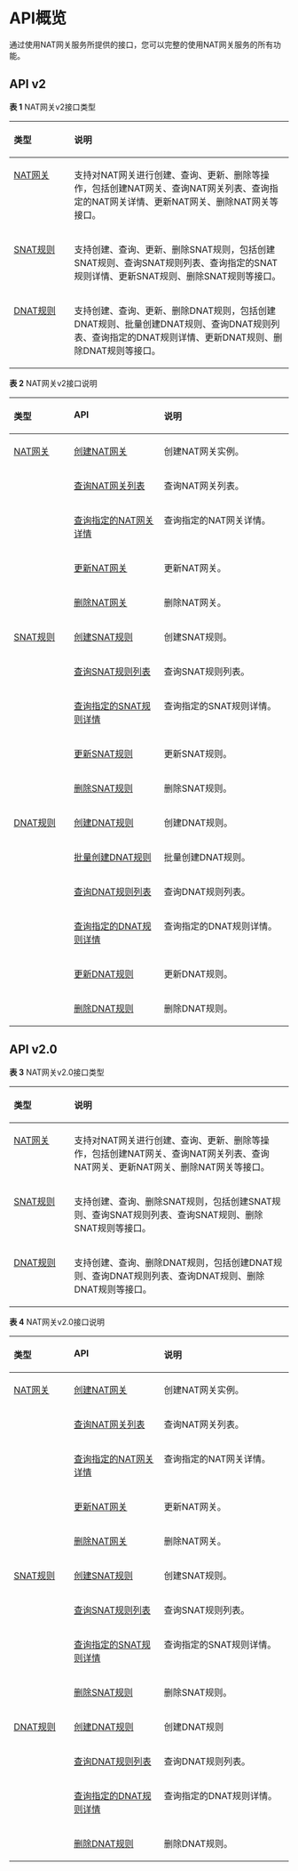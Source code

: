 # API概览<a name="nat_api_0052"></a>

通过使用NAT网关服务所提供的接口，您可以完整的使用NAT网关服务的所有功能。

## API v2<a name="section1858610519143"></a>

**表 1**  NAT网关v2接口类型

<a name="table618264141112"></a>
<table><thead align="left"><tr id="row151831417111"><th class="cellrowborder" valign="top" width="21.62%" id="mcps1.2.3.1.1"><p id="p818318418119"><a name="p818318418119"></a><a name="p818318418119"></a>类型</p>
</th>
<th class="cellrowborder" valign="top" width="78.38000000000001%" id="mcps1.2.3.1.2"><p id="p718311481119"><a name="p718311481119"></a><a name="p718311481119"></a>说明</p>
</th>
</tr>
</thead>
<tbody><tr id="row191837451117"><td class="cellrowborder" valign="top" width="21.62%" headers="mcps1.2.3.1.1 "><p id="p14183154141113"><a name="p14183154141113"></a><a name="p14183154141113"></a><a href="NAT网关-0.md">NAT网关</a></p>
</td>
<td class="cellrowborder" valign="top" width="78.38000000000001%" headers="mcps1.2.3.1.2 "><p id="p918314415117"><a name="p918314415117"></a><a name="p918314415117"></a>支持对NAT网关进行创建、查询、更新、删除等操作，包括创建NAT网关、查询NAT网关列表、查询指定的NAT网关详情、更新NAT网关、删除NAT网关等接口。</p>
</td>
</tr>
<tr id="row171831415111"><td class="cellrowborder" valign="top" width="21.62%" headers="mcps1.2.3.1.1 "><p id="p101832416112"><a name="p101832416112"></a><a name="p101832416112"></a><a href="SNAT规则-1.md">SNAT规则</a></p>
</td>
<td class="cellrowborder" valign="top" width="78.38000000000001%" headers="mcps1.2.3.1.2 "><p id="p21838410115"><a name="p21838410115"></a><a name="p21838410115"></a>支持创建、查询、更新、删除SNAT规则，包括创建SNAT规则、查询SNAT规则列表、查询指定的SNAT规则详情、更新SNAT规则、删除SNAT规则等接口。</p>
</td>
</tr>
<tr id="row18183194131112"><td class="cellrowborder" valign="top" width="21.62%" headers="mcps1.2.3.1.1 "><p id="p418314171116"><a name="p418314171116"></a><a name="p418314171116"></a><a href="DNAT规则-2.md">DNAT规则</a></p>
</td>
<td class="cellrowborder" valign="top" width="78.38000000000001%" headers="mcps1.2.3.1.2 "><p id="p171838412119"><a name="p171838412119"></a><a name="p171838412119"></a>支持创建、查询、更新、删除DNAT规则，包括创建DNAT规则、批量创建DNAT规则、查询DNAT规则列表、查询指定的DNAT规则详情、更新DNAT规则、删除DNAT规则等接口。</p>
</td>
</tr>
</tbody>
</table>

**表 2**  NAT网关v2接口说明

<a name="table11491174735917"></a>
<table><thead align="left"><tr id="row154912475592"><th class="cellrowborder" valign="top" width="21.529999999999998%" id="mcps1.2.4.1.1"><p id="p88518407412"><a name="p88518407412"></a><a name="p88518407412"></a>类型</p>
</th>
<th class="cellrowborder" valign="top" width="32.23%" id="mcps1.2.4.1.2"><p id="p1049104710593"><a name="p1049104710593"></a><a name="p1049104710593"></a>API</p>
</th>
<th class="cellrowborder" valign="top" width="46.239999999999995%" id="mcps1.2.4.1.3"><p id="p74912475597"><a name="p74912475597"></a><a name="p74912475597"></a>说明</p>
</th>
</tr>
</thead>
<tbody><tr id="row1449124710592"><td class="cellrowborder" rowspan="5" valign="top" width="21.529999999999998%" headers="mcps1.2.4.1.1 "><p id="p14369546611"><a name="p14369546611"></a><a name="p14369546611"></a><a href="NAT网关.md">NAT网关</a></p>
</td>
<td class="cellrowborder" valign="top" width="32.23%" headers="mcps1.2.4.1.2 "><p id="p1550485114115"><a name="p1550485114115"></a><a name="p1550485114115"></a><a href="创建NAT网关_v2.md">创建NAT网关</a></p>
</td>
<td class="cellrowborder" valign="top" width="46.239999999999995%" headers="mcps1.2.4.1.3 "><p id="p57869722"><a name="p57869722"></a><a name="p57869722"></a>创建NAT网关实例。</p>
</td>
</tr>
<tr id="row1521981914118"><td class="cellrowborder" valign="top" headers="mcps1.2.4.1.1 "><p id="p021916191116"><a name="p021916191116"></a><a name="p021916191116"></a><a href="查询NAT网关列表_v2.md">查询NAT网关列表</a></p>
</td>
<td class="cellrowborder" valign="top" headers="mcps1.2.4.1.2 "><p id="p53449151"><a name="p53449151"></a><a name="p53449151"></a>查询NAT网关列表。</p>
</td>
</tr>
<tr id="row1624919231514"><td class="cellrowborder" valign="top" headers="mcps1.2.4.1.1 "><p id="p6249172310114"><a name="p6249172310114"></a><a name="p6249172310114"></a><a href="查询指定的NAT网关详情_v2.md">查询指定的NAT网关详情</a></p>
</td>
<td class="cellrowborder" valign="top" headers="mcps1.2.4.1.2 "><p id="p2249152317111"><a name="p2249152317111"></a><a name="p2249152317111"></a>查询指定的NAT网关详情。</p>
</td>
</tr>
<tr id="row12567426918"><td class="cellrowborder" valign="top" headers="mcps1.2.4.1.1 "><p id="p156718264116"><a name="p156718264116"></a><a name="p156718264116"></a><a href="更新NAT网关_v2.md">更新NAT网关</a></p>
</td>
<td class="cellrowborder" valign="top" headers="mcps1.2.4.1.2 "><p id="p10315194"><a name="p10315194"></a><a name="p10315194"></a>更新NAT网关。</p>
</td>
</tr>
<tr id="row05686265114"><td class="cellrowborder" valign="top" headers="mcps1.2.4.1.1 "><p id="p135685261513"><a name="p135685261513"></a><a name="p135685261513"></a><a href="删除NAT网关_v2.md">删除NAT网关</a></p>
</td>
<td class="cellrowborder" valign="top" headers="mcps1.2.4.1.2 "><p id="p57538383"><a name="p57538383"></a><a name="p57538383"></a>删除NAT网关。</p>
</td>
</tr>
<tr id="row7288113015117"><td class="cellrowborder" rowspan="5" valign="top" width="21.529999999999998%" headers="mcps1.2.4.1.1 "><p id="p16585144913514"><a name="p16585144913514"></a><a name="p16585144913514"></a><a href="SNAT规则.md">SNAT规则</a></p>
</td>
<td class="cellrowborder" valign="top" width="32.23%" headers="mcps1.2.4.1.2 "><p id="p142889301110"><a name="p142889301110"></a><a name="p142889301110"></a><a href="创建SNAT规则_v2.md">创建SNAT规则</a></p>
</td>
<td class="cellrowborder" valign="top" width="46.239999999999995%" headers="mcps1.2.4.1.3 "><p id="p8229815153013"><a name="p8229815153013"></a><a name="p8229815153013"></a>创建SNAT规则。</p>
</td>
</tr>
<tr id="row1528863020117"><td class="cellrowborder" valign="top" headers="mcps1.2.4.1.1 "><p id="p122885305116"><a name="p122885305116"></a><a name="p122885305116"></a><a href="查询SNAT规则列表_v2.md">查询SNAT规则列表</a></p>
</td>
<td class="cellrowborder" valign="top" headers="mcps1.2.4.1.2 "><p id="p9288203011113"><a name="p9288203011113"></a><a name="p9288203011113"></a>查询SNAT规则列表。</p>
</td>
</tr>
<tr id="row128815301617"><td class="cellrowborder" valign="top" headers="mcps1.2.4.1.1 "><p id="p1628816301117"><a name="p1628816301117"></a><a name="p1628816301117"></a><a href="查询指定的SNAT规则详情_v2.md">查询指定的SNAT规则详情</a></p>
</td>
<td class="cellrowborder" valign="top" headers="mcps1.2.4.1.2 "><p id="p6289123019113"><a name="p6289123019113"></a><a name="p6289123019113"></a>查询指定的SNAT规则详情。</p>
</td>
</tr>
<tr id="row12895301216"><td class="cellrowborder" valign="top" headers="mcps1.2.4.1.1 "><p id="p1828916303114"><a name="p1828916303114"></a><a name="p1828916303114"></a><a href="更新SNAT规则_v2.md">更新SNAT规则</a></p>
</td>
<td class="cellrowborder" valign="top" headers="mcps1.2.4.1.2 "><p id="p1935815471264"><a name="p1935815471264"></a><a name="p1935815471264"></a>更新SNAT规则。</p>
</td>
</tr>
<tr id="row171191946414"><td class="cellrowborder" valign="top" headers="mcps1.2.4.1.1 "><p id="p911954611112"><a name="p911954611112"></a><a name="p911954611112"></a><a href="删除SNAT规则_v2.md">删除SNAT规则</a></p>
</td>
<td class="cellrowborder" valign="top" headers="mcps1.2.4.1.2 "><p id="p59418700"><a name="p59418700"></a><a name="p59418700"></a>删除SNAT规则。</p>
</td>
</tr>
<tr id="row2011911461114"><td class="cellrowborder" rowspan="6" valign="top" width="21.529999999999998%" headers="mcps1.2.4.1.1 "><p id="p1571123914812"><a name="p1571123914812"></a><a name="p1571123914812"></a><a href="DNAT规则.md">DNAT规则</a></p>
</td>
<td class="cellrowborder" valign="top" width="32.23%" headers="mcps1.2.4.1.2 "><p id="p1611914461514"><a name="p1611914461514"></a><a name="p1611914461514"></a><a href="创建DNAT规则_v2.md">创建DNAT规则</a></p>
</td>
<td class="cellrowborder" valign="top" width="46.239999999999995%" headers="mcps1.2.4.1.3 "><p id="p558179021710"><a name="p558179021710"></a><a name="p558179021710"></a>创建DNAT规则。</p>
</td>
</tr>
<tr id="row9119246714"><td class="cellrowborder" valign="top" headers="mcps1.2.4.1.1 "><p id="p111911468117"><a name="p111911468117"></a><a name="p111911468117"></a><a href="批量创建DNAT规则_v2.md">批量创建DNAT规则</a></p>
</td>
<td class="cellrowborder" valign="top" headers="mcps1.2.4.1.2 "><p id="p16119194617112"><a name="p16119194617112"></a><a name="p16119194617112"></a>批量创建DNAT规则。</p>
</td>
</tr>
<tr id="row4119194614113"><td class="cellrowborder" valign="top" headers="mcps1.2.4.1.1 "><p id="p011911461414"><a name="p011911461414"></a><a name="p011911461414"></a><a href="查询DNAT规则列表_v2.md">查询DNAT规则列表</a></p>
</td>
<td class="cellrowborder" valign="top" headers="mcps1.2.4.1.2 "><p id="p11319755164149"><a name="p11319755164149"></a><a name="p11319755164149"></a>查询DNAT规则列表。</p>
</td>
</tr>
<tr id="row5119134617116"><td class="cellrowborder" valign="top" headers="mcps1.2.4.1.1 "><p id="p91197465119"><a name="p91197465119"></a><a name="p91197465119"></a><a href="查询指定的DNAT规则详情_v2.md">查询指定的DNAT规则详情</a></p>
</td>
<td class="cellrowborder" valign="top" headers="mcps1.2.4.1.2 "><p id="p24472239165022"><a name="p24472239165022"></a><a name="p24472239165022"></a>查询指定的DNAT规则详情。</p>
</td>
</tr>
<tr id="row1511954620112"><td class="cellrowborder" valign="top" headers="mcps1.2.4.1.1 "><p id="p311964617114"><a name="p311964617114"></a><a name="p311964617114"></a><a href="更新DNAT规则_v2.md">更新DNAT规则</a></p>
</td>
<td class="cellrowborder" valign="top" headers="mcps1.2.4.1.2 "><p id="p6744195611486"><a name="p6744195611486"></a><a name="p6744195611486"></a>更新DNAT规则。</p>
</td>
</tr>
<tr id="row6119646512"><td class="cellrowborder" valign="top" headers="mcps1.2.4.1.1 "><p id="p312013463118"><a name="p312013463118"></a><a name="p312013463118"></a><a href="删除DNAT规则_v2.md">删除DNAT规则</a></p>
</td>
<td class="cellrowborder" valign="top" headers="mcps1.2.4.1.2 "><p id="p2980712017119"><a name="p2980712017119"></a><a name="p2980712017119"></a>删除DNAT规则。</p>
</td>
</tr>
</tbody>
</table>

## API v2.0<a name="section1271642212268"></a>

**表 3**  NAT网关v2.0接口类型

<a name="table277111483220"></a>
<table><thead align="left"><tr id="row27715144329"><th class="cellrowborder" valign="top" width="21.62%" id="mcps1.2.3.1.1"><p id="p4771614153213"><a name="p4771614153213"></a><a name="p4771614153213"></a>类型</p>
</th>
<th class="cellrowborder" valign="top" width="78.38000000000001%" id="mcps1.2.3.1.2"><p id="p1577131493213"><a name="p1577131493213"></a><a name="p1577131493213"></a>说明</p>
</th>
</tr>
</thead>
<tbody><tr id="row147791415320"><td class="cellrowborder" valign="top" width="21.62%" headers="mcps1.2.3.1.1 "><p id="p1877101414323"><a name="p1877101414323"></a><a name="p1877101414323"></a><a href="NAT网关-0.md">NAT网关</a></p>
</td>
<td class="cellrowborder" valign="top" width="78.38000000000001%" headers="mcps1.2.3.1.2 "><p id="p137818148329"><a name="p137818148329"></a><a name="p137818148329"></a>支持对NAT网关进行创建、查询、更新、删除等操作，包括创建NAT网关、查询NAT网关列表、查询NAT网关、更新NAT网关、删除NAT网关等接口。</p>
</td>
</tr>
<tr id="row778151418321"><td class="cellrowborder" valign="top" width="21.62%" headers="mcps1.2.3.1.1 "><p id="p1078101403214"><a name="p1078101403214"></a><a name="p1078101403214"></a><a href="SNAT规则-1.md">SNAT规则</a></p>
</td>
<td class="cellrowborder" valign="top" width="78.38000000000001%" headers="mcps1.2.3.1.2 "><p id="p1878131463213"><a name="p1878131463213"></a><a name="p1878131463213"></a>支持创建、查询、删除SNAT规则，包括创建SNAT规则、查询SNAT规则列表、查询SNAT规则、删除SNAT规则等接口。</p>
</td>
</tr>
<tr id="row1078121443217"><td class="cellrowborder" valign="top" width="21.62%" headers="mcps1.2.3.1.1 "><p id="p117841418329"><a name="p117841418329"></a><a name="p117841418329"></a><a href="DNAT规则-2.md">DNAT规则</a></p>
</td>
<td class="cellrowborder" valign="top" width="78.38000000000001%" headers="mcps1.2.3.1.2 "><p id="p127816140326"><a name="p127816140326"></a><a name="p127816140326"></a>支持创建、查询、删除DNAT规则，包括创建DNAT规则、查询DNAT规则列表、查询DNAT规则、删除DNAT规则等接口。</p>
</td>
</tr>
</tbody>
</table>

**表 4**  NAT网关v2.0接口说明

<a name="table201951814131620"></a>
<table><thead align="left"><tr id="row019514144168"><th class="cellrowborder" valign="top" width="21.529999999999998%" id="mcps1.2.4.1.1"><p id="p11951514131618"><a name="p11951514131618"></a><a name="p11951514131618"></a>类型</p>
</th>
<th class="cellrowborder" valign="top" width="32.23%" id="mcps1.2.4.1.2"><p id="p16195101413164"><a name="p16195101413164"></a><a name="p16195101413164"></a>API</p>
</th>
<th class="cellrowborder" valign="top" width="46.239999999999995%" id="mcps1.2.4.1.3"><p id="p8195614171615"><a name="p8195614171615"></a><a name="p8195614171615"></a>说明</p>
</th>
</tr>
</thead>
<tbody><tr id="row131951714191620"><td class="cellrowborder" rowspan="5" valign="top" width="21.529999999999998%" headers="mcps1.2.4.1.1 "><p id="p612893941620"><a name="p612893941620"></a><a name="p612893941620"></a><a href="NAT网关-0.md">NAT网关</a></p>
</td>
<td class="cellrowborder" valign="top" width="32.23%" headers="mcps1.2.4.1.2 "><p id="p912783913162"><a name="p912783913162"></a><a name="p912783913162"></a><a href="创建NAT网关.md">创建NAT网关</a></p>
</td>
<td class="cellrowborder" valign="top" width="46.239999999999995%" headers="mcps1.2.4.1.3 "><p id="p41261339141617"><a name="p41261339141617"></a><a name="p41261339141617"></a>创建NAT网关实例。</p>
</td>
</tr>
<tr id="row419551416161"><td class="cellrowborder" valign="top" headers="mcps1.2.4.1.1 "><p id="p0126183910164"><a name="p0126183910164"></a><a name="p0126183910164"></a><a href="查询NAT网关列表.md">查询NAT网关列表</a></p>
</td>
<td class="cellrowborder" valign="top" headers="mcps1.2.4.1.2 "><p id="p151251439151618"><a name="p151251439151618"></a><a name="p151251439151618"></a>查询NAT网关列表。</p>
</td>
</tr>
<tr id="row13195714131614"><td class="cellrowborder" valign="top" headers="mcps1.2.4.1.1 "><p id="p61246391162"><a name="p61246391162"></a><a name="p61246391162"></a><a href="查询指定的NAT网关详情.md">查询指定的NAT网关详情</a></p>
</td>
<td class="cellrowborder" valign="top" headers="mcps1.2.4.1.2 "><p id="p17123173991618"><a name="p17123173991618"></a><a name="p17123173991618"></a>查询指定的NAT网关详情。</p>
</td>
</tr>
<tr id="row1419581481616"><td class="cellrowborder" valign="top" headers="mcps1.2.4.1.1 "><p id="p201238393166"><a name="p201238393166"></a><a name="p201238393166"></a><a href="更新NAT网关.md">更新NAT网关</a></p>
</td>
<td class="cellrowborder" valign="top" headers="mcps1.2.4.1.2 "><p id="p9122103911162"><a name="p9122103911162"></a><a name="p9122103911162"></a>更新NAT网关。</p>
</td>
</tr>
<tr id="row119551451619"><td class="cellrowborder" valign="top" headers="mcps1.2.4.1.1 "><p id="p612215395166"><a name="p612215395166"></a><a name="p612215395166"></a><a href="删除NAT网关.md">删除NAT网关</a></p>
</td>
<td class="cellrowborder" valign="top" headers="mcps1.2.4.1.2 "><p id="p14121123991611"><a name="p14121123991611"></a><a name="p14121123991611"></a>删除NAT网关。</p>
</td>
</tr>
<tr id="row20196191418169"><td class="cellrowborder" rowspan="4" valign="top" width="21.529999999999998%" headers="mcps1.2.4.1.1 "><p id="p1312143991613"><a name="p1312143991613"></a><a name="p1312143991613"></a><a href="SNAT规则-1.md">SNAT规则</a></p>
</td>
<td class="cellrowborder" valign="top" width="32.23%" headers="mcps1.2.4.1.2 "><p id="p5120139111618"><a name="p5120139111618"></a><a name="p5120139111618"></a><a href="创建SNAT规则.md">创建SNAT规则</a></p>
</td>
<td class="cellrowborder" valign="top" width="46.239999999999995%" headers="mcps1.2.4.1.3 "><p id="p13630721105118"><a name="p13630721105118"></a><a name="p13630721105118"></a>创建SNAT规则。</p>
</td>
</tr>
<tr id="row91968149166"><td class="cellrowborder" valign="top" headers="mcps1.2.4.1.1 "><p id="p191191439121611"><a name="p191191439121611"></a><a name="p191191439121611"></a><a href="查询SNAT规则列表.md">查询SNAT规则列表</a></p>
</td>
<td class="cellrowborder" valign="top" headers="mcps1.2.4.1.2 "><p id="p21184395161"><a name="p21184395161"></a><a name="p21184395161"></a>查询SNAT规则列表。</p>
</td>
</tr>
<tr id="row1519651414162"><td class="cellrowborder" valign="top" headers="mcps1.2.4.1.1 "><p id="p1111853951617"><a name="p1111853951617"></a><a name="p1111853951617"></a><a href="查询指定的SNAT规则详情.md">查询指定的SNAT规则详情</a></p>
</td>
<td class="cellrowborder" valign="top" headers="mcps1.2.4.1.2 "><p id="p13117139101611"><a name="p13117139101611"></a><a name="p13117139101611"></a>查询指定的SNAT规则详情。</p>
</td>
</tr>
<tr id="row919651413169"><td class="cellrowborder" valign="top" headers="mcps1.2.4.1.1 "><p id="p411653921619"><a name="p411653921619"></a><a name="p411653921619"></a><a href="删除SNAT规则.md">删除SNAT规则</a></p>
</td>
<td class="cellrowborder" valign="top" headers="mcps1.2.4.1.2 "><p id="p3116153919168"><a name="p3116153919168"></a><a name="p3116153919168"></a>删除SNAT规则。</p>
</td>
</tr>
<tr id="row31961514151615"><td class="cellrowborder" rowspan="4" valign="top" width="21.529999999999998%" headers="mcps1.2.4.1.1 "><p id="p411412399165"><a name="p411412399165"></a><a name="p411412399165"></a><a href="DNAT规则-2.md">DNAT规则</a></p>
</td>
<td class="cellrowborder" valign="top" width="32.23%" headers="mcps1.2.4.1.2 "><p id="p1211318398163"><a name="p1211318398163"></a><a name="p1211318398163"></a><a href="创建DNAT规则.md">创建DNAT规则</a></p>
</td>
<td class="cellrowborder" valign="top" width="46.239999999999995%" headers="mcps1.2.4.1.3 "><p id="p8591194814516"><a name="p8591194814516"></a><a name="p8591194814516"></a>创建DNAT规则</p>
</td>
</tr>
<tr id="row1119641417169"><td class="cellrowborder" valign="top" headers="mcps1.2.4.1.1 "><p id="p1611211399169"><a name="p1611211399169"></a><a name="p1611211399169"></a><a href="查询DNAT规则列表.md">查询DNAT规则列表</a></p>
</td>
<td class="cellrowborder" valign="top" headers="mcps1.2.4.1.2 "><p id="p18112839181613"><a name="p18112839181613"></a><a name="p18112839181613"></a>查询DNAT规则列表。</p>
</td>
</tr>
<tr id="row61962014121616"><td class="cellrowborder" valign="top" headers="mcps1.2.4.1.1 "><p id="p91111398161"><a name="p91111398161"></a><a name="p91111398161"></a><a href="查询指定的DNAT规则详情.md">查询指定的DNAT规则详情</a></p>
</td>
<td class="cellrowborder" valign="top" headers="mcps1.2.4.1.2 "><p id="p2110193931618"><a name="p2110193931618"></a><a name="p2110193931618"></a>查询指定的DNAT规则详情。</p>
</td>
</tr>
<tr id="row119615145167"><td class="cellrowborder" valign="top" headers="mcps1.2.4.1.1 "><p id="p181091039191616"><a name="p181091039191616"></a><a name="p181091039191616"></a><a href="删除DNAT规则.md">删除DNAT规则</a></p>
</td>
<td class="cellrowborder" valign="top" headers="mcps1.2.4.1.2 "><p id="p6108839181614"><a name="p6108839181614"></a><a name="p6108839181614"></a>删除DNAT规则。</p>
</td>
</tr>
</tbody>
</table>

